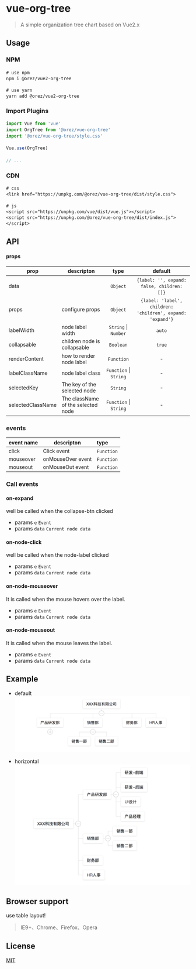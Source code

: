# vue-org-tree

> A simple organization tree chart based on Vue2.x

## Usage

### NPM

```
# use npm
npm i @orez/vue2-org-tree

# use yarn
yarn add @orez/vue2-org-tree
```
### Import Plugins

``` js
import Vue from 'vue'
import OrgTree from '@orez/vue-org-tree'
import '@orez/vue-org-tree/style.css'

Vue.use(OrgTree)

// ...
```

### CDN

```http
# css
<link href="https://unpkg.com/@orez/vue-org-tree/dist/style.css">

# js
<script src="https://unpkg.com/vue/dist/vue.js"></script>
<script src="https://unpkg.com/@orez/vue-org-tree/dist/index.js"></script>
```

## API

#### props

  prop              | descripton                              | type                   | default
  ------------------|-----------------------------------------|:----------------------:|:---------------------------------------------------------:
  data              |                                         | `Object`               | `{label: '', expand: false, children: []}`
  props             |  configure props                        | `Object`               | `{label: 'label', children: 'children', expand: 'expand'}`
  labelWidth        |  node label width                       | `String` \| `Number`   | `auto`
  collapsable       |  children node is collapsable           | `Boolean`              | `true`
  renderContent     |  how to render node label               | `Function`             |     -
  labelClassName    |  node label class                       | `Function` \| `String` |     -
  selectedKey       |  The key of the selected node           | `String`               |     -
  selectedClassName |  The className of the selected node     | `Function` \| `String` |     -



### events

  event name        | descripton                              | type
  ------------------|-----------------------------------------|:----------------------
  click             |  Click event                            | `Function`
  mouseover         |  onMouseOver event                      | `Function`
  mouseout          |  onMouseOut event                       | `Function`

### Call events

#### on-expand
well be called when the collapse-btn clicked

- params `e` `Event`
- params `data` `Current node data`

#### on-node-click
well be called when the node-label clicked

- params `e` `Event`
- params `data` `Current node data`

#### on-node-mouseover
It is called when the mouse hovers over the label.

- params `e` `Event`
- params `data` `Current node data`

#### on-node-mouseout
It is called when the mouse leaves the label.

- params `e` `Event`
- params `data` `Current node data`

## Example

- default
  ![default](./images/default.png)

- horizontal
  ![horizontal](./images/horizontal.png)

## Browser support

use table layout!

> IE9+、Chrome、Firefox、Opera

## License
[MIT](./LICENSE)
